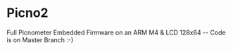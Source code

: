 # Picno2
Full Picnometer Embedded Firmware on an ARM M4 &amp; LCD 128x64
-- Code is on Master Branch :-)

